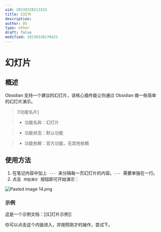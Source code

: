 ```yaml
---
uid: 20230328213324
title: 幻灯片
description: 
author: OS
type: other
draft: false
modified: 20230330170421
---
```


# 幻灯片

## 概述

Obsidian 支持一个建议的幻灯片，该核心插件能让你通过 Obsidian 做一些简单的幻灯片演示。

> [!功能名片]

> - 功能名称：幻灯片

> - 功能状态：默认功能

> - 功能依赖：官方功能，无其他依赖

## 使用方法

1. 在笔记内容中加上  `---`  来分隔每一页幻灯片的内容。`---`  需要单独在一行。
2. 点击  `开始演示`  按钮即可开始演示：

![Pasted image 14.png](https://publish-01.obsidian.md/access/cf01a21839823cd6cbe18031acf708c0/%E9%99%84%E4%BB%B6/Pasted%20image%2014.png)

### 示例

这是一个示例文档：[[幻灯片示例]]

你可以点击这个内链进入，并按照刚才的操作，尝试下。

